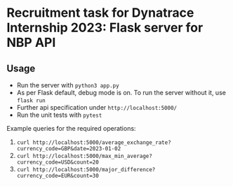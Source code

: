 # Recruitment task for Dynatrace Internship 2023: Flask server for NBP API

## Usage

* Run the server with ```python3 app.py```
* As per Flask default, debug mode is on. To run the server without it, use ```flask run```
* Further api specification under ```http://localhost:5000/```
* Run the unit tests with ```pytest```

Example queries for the required operations:

1. ```curl http://localhost:5000/average_exchange_rate?currency_code=GBP&date=2023-01-02```
2. ```curl http://localhost:5000/max_min_average?currency_code=USD&count=20```
3. ```curl http://localhost:5000/major_difference?currency_code=EUR&count=30```
